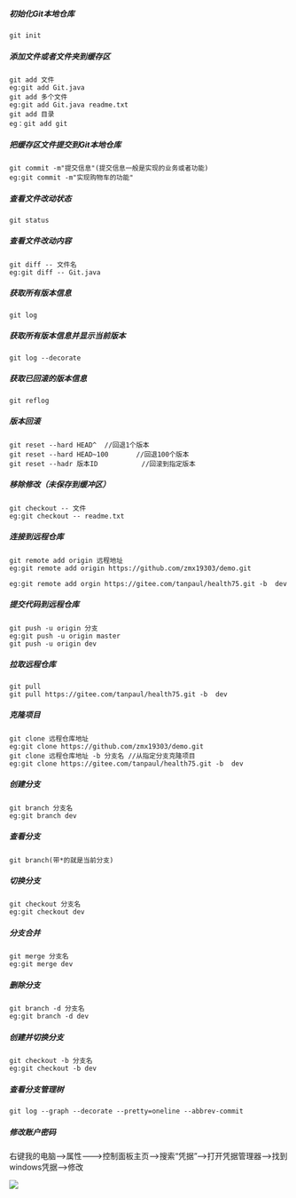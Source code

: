 ##### 初始化Git本地仓库

```shell
git init
```

##### 添加文件或者文件夹到缓存区

```shell
git add 文件
eg:git add Git.java
git add 多个文件
eg:git add Git.java readme.txt
git add 目录
eg：git add git
```

##### 把缓存区文件提交到Git本地仓库

```shell
git commit -m"提交信息"(提交信息一般是实现的业务或者功能)
eg:git commit -m"实现购物车的功能"
```

##### 查看文件改动状态

```shell
git status
```

##### 查看文件改动内容

```shell
git diff -- 文件名
eg:git diff -- Git.java
```

##### 获取所有版本信息

```shell
git log
```

##### 获取所有版本信息并显示当前版本

```shell
git log --decorate
```

##### 获取已回滚的版本信息

```shell
git reflog
```

##### 版本回滚

```shell
git reset --hard HEAD^	//回退1个版本
git reset --hard HEAD~100		//回退100个版本
git reset --hadr 版本ID			//回滚到指定版本
```

##### 移除修改（未保存到缓冲区）

```shell
git checkout -- 文件
eg:git checkout -- readme.txt
```

##### 连接到远程仓库

```shell
git remote add origin 远程地址
eg:git remote add origin https://github.com/zmx19303/demo.git

eg:git remote add orgin https://gitee.com/tanpaul/health75.git -b  dev
```

##### 提交代码到远程仓库

```shell
git push -u origin 分支
eg:git push -u origin master
git push -u origin dev
```

##### 拉取远程仓库

```shell
git pull
git pull https://gitee.com/tanpaul/health75.git -b  dev
```

##### 克隆项目

```shell
git clone 远程仓库地址
eg:git clone https://github.com/zmx19303/demo.git
git clone 远程仓库地址 -b 分支名	//从指定分支克隆项目
eg:git clone https://gitee.com/tanpaul/health75.git -b  dev
```

##### 创建分支

```shell
git branch 分支名
eg:git branch dev
```

##### 查看分支

```shell
git branch(带*的就是当前分支)
```

##### 切换分支

```shell
git checkout 分支名
eg:git checkout dev
```

##### 分支合并

```shell
git merge 分支名
eg:git merge dev
```

##### 删除分支

```shell
git branch -d 分支名
eg:git branch -d dev
```

##### 创建并切换分支

```shell
git checkout -b 分支名
eg:git checkout -b dev
```

##### 查看分支管理树

```shell
git log --graph --decorate --pretty=oneline --abbrev-commit
```

##### 修改账户密码

右键我的电脑-->属性--->控制面板主页-->搜索“凭据”-->打开凭据管理器-->找到windows凭据-->修改

![](images/修改账户密码.png)

